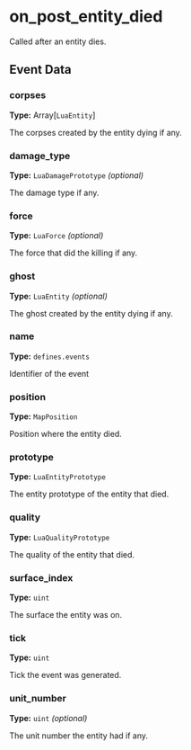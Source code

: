 # on_post_entity_died

Called after an entity dies.

## Event Data

### corpses

**Type:** Array[`LuaEntity`]

The corpses created by the entity dying if any.

### damage_type

**Type:** `LuaDamagePrototype` *(optional)*

The damage type if any.

### force

**Type:** `LuaForce` *(optional)*

The force that did the killing if any.

### ghost

**Type:** `LuaEntity` *(optional)*

The ghost created by the entity dying if any.

### name

**Type:** `defines.events`

Identifier of the event

### position

**Type:** `MapPosition`

Position where the entity died.

### prototype

**Type:** `LuaEntityPrototype`

The entity prototype of the entity that died.

### quality

**Type:** `LuaQualityPrototype`

The quality of the entity that died.

### surface_index

**Type:** `uint`

The surface the entity was on.

### tick

**Type:** `uint`

Tick the event was generated.

### unit_number

**Type:** `uint` *(optional)*

The unit number the entity had if any.

